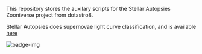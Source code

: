 This repository stores the auxilary scripts for the Stellar Autopsies Zooniverse project from dotastro8.

Stellar Autopsies does supernovae light curve classification, and is available 
[here](https://www.zooniverse.org/projects/adamamiller/stellar-autopsies)

![badge-img](https://img.shields.io/badge/Made%20at-%23dotastro-brightgreen.svg)
